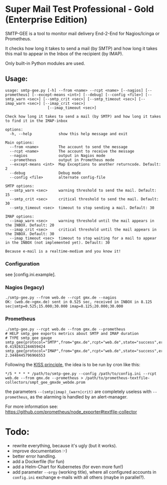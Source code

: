 # Super Mail Test Professional - Gold (Enterprise Edition)

SMTP-GEE is a tool to monitor mail delivery End-2-End for Nagios/Icinga or Prometheus.

It checks how long it takes to send a mail (by SMTP) and how long it takes
this mail to appear in the Inbox of the recipient (by IMAP).

Only built-in Python modules are used.

## Usage:

```
usage: smtp-gee.py [-h] --from <name> --rcpt <name> [--nagios] [--prometheus] [--except-means <int>] [--debug] [--config <file>] [--smtp_warn <sec>] [--smtp_crit <sec>] [--smtp_timeout <sec>] [--imap_warn <sec>] [--imap_crit <sec>]
                   [--imap_timeout <sec>]

Check how long it takes to send a mail (by SMTP) and how long it takes to find it in the IMAP-inbox

options:
  -h, --help            show this help message and exit

Main options:
  --from <name>         The account to send the message
  --rcpt <name>         The account to receive the message
  --nagios              output in Nagios mode
  --prometheus          output in Prometheus mode
  --except-means <int>  Map Exceptions to another returncode. Default: 2
  --debug               Debug mode
  --config <file>       alternate config-file

SMTP options:
  --smtp_warn <sec>     warning threshold to send the mail. Default: 15
  --smtp_crit <sec>     critical threshold to send the mail. Default: 30
  --smtp_timeout <sec>  timeout to stop sending a mail. Default: 30

IMAP options:
  --imap_warn <sec>     warning threshold until the mail appears in the INBOX. Default: 20
  --imap_crit <sec>     critical threshold until the mail appears in the INBOX. Default: 30
  --imap_timeout <sec>  timeout to stop waiting for a mail to appear in the INBOX (not implemented yet). Default: 30

Because e-mail is a realtime-medium and you know it!
```


### Configuration

see [config.ini.example].

### Nagios (legacy)

```
./smtp-gee.py --from web.de --rcpt gmx.de --nagios
OK: (web.de->gmx.de) sent in 0.525 sec, received in INBOX in 8.125 sec|smtp=0.525;15.000;30.000 imap=8.125;20.000;30.000
```

### Prometheus

```
./smtp-gee.py --rcpt web.de --from gmx.de --prometheus
# HELP smtp_gee exports metrics about SMTP and IMAP duration
# TYPE smtp_gee gauge
smtp_gee{protocol="SMTP",from="gmx.de",rcpt="web.de",state="success",error_string=""} 0.4192631244659424
smtp_gee{protocol="IMAP",from="gmx.de",rcpt="web.de",state="success",error_string="",folder="INBOX"} 2.3448445796966553
```

Following the [KISS principle](https://en.wikipedia.org/wiki/KISS_principle), the idea is to be run by cron like this:

```crontab
*/5 * * * * /path/to/smtp-gee.py --config /path/to/config.ini --rcpt web.de --from gmx.de --prometheus > /path/to/prometheus-textfile-collectors/smpt_gee_gmxde_webde.prom
``` 

the parameters `--(smtp|imap)_(warn|crit)` are completely useless with `--prometheus`, as the alarming is handled by an alert-manager.


For more information see:
https://github.com/prometheus/node_exporter#textfile-collector


# Todo:

* rewrite everything, because it's ugly (but it works).
* improve documentation :-)
* better error handling.
* add a Dockerfile (for fun)
* add a Helm-Chart for Kubernetes (for even more fun!)
* add parameter `--orgy` (working title), where all configured accounts in `config.ini` exchange e-mails with all others (maybe in parallel?).